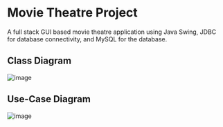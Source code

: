 # Movie Theatre Project
A full stack GUI based movie theatre application using Java Swing, JDBC for database connectivity, and MySQL for the database.


## Class Diagram
![image](https://user-images.githubusercontent.com/68518246/147004874-079f2f38-98ac-49ad-9f44-6be173e712e0.png)


## Use-Case Diagram 
![image](https://user-images.githubusercontent.com/68518246/147004949-d1523dd5-56a9-4d4a-8a63-f903b0c60595.png)

